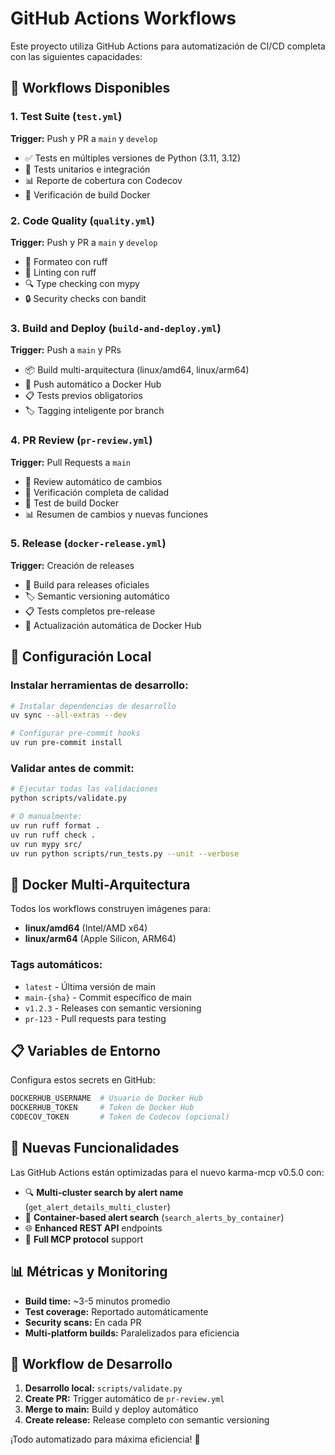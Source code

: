 # GitHub Actions Workflows

Este proyecto utiliza GitHub Actions para automatización de CI/CD completa con las siguientes capacidades:

## 🚀 Workflows Disponibles

### 1. **Test Suite** (`test.yml`)
**Trigger:** Push y PR a `main` y `develop`

- ✅ Tests en múltiples versiones de Python (3.11, 3.12)
- 🧪 Tests unitarios e integración
- 📊 Reporte de cobertura con Codecov
- 🐳 Verificación de build Docker

### 2. **Code Quality** (`quality.yml`)
**Trigger:** Push y PR a `main` y `develop`

- 🔧 Formateo con ruff
- 🧹 Linting con ruff
- 🔍 Type checking con mypy
- 🔒 Security checks con bandit

### 3. **Build and Deploy** (`build-and-deploy.yml`)
**Trigger:** Push a `main` y PRs

- 📦 Build multi-arquitectura (linux/amd64, linux/arm64)
- 🚀 Push automático a Docker Hub
- 📋 Tests previos obligatorios
- 🏷️ Tagging inteligente por branch

### 4. **PR Review** (`pr-review.yml`)
**Trigger:** Pull Requests a `main`

- 📝 Review automático de cambios
- 🧪 Verificación completa de calidad
- 🐳 Test de build Docker
- 📊 Resumen de cambios y nuevas funciones

### 5. **Release** (`docker-release.yml`)
**Trigger:** Creación de releases

- 🎯 Build para releases oficiales
- 🏷️ Semantic versioning automático
- 📋 Tests completos pre-release
- 📄 Actualización automática de Docker Hub

## 🔧 Configuración Local

### Instalar herramientas de desarrollo:
```bash
# Instalar dependencias de desarrollo
uv sync --all-extras --dev

# Configurar pre-commit hooks
uv run pre-commit install
```

### Validar antes de commit:
```bash
# Ejecutar todas las validaciones
python scripts/validate.py

# O manualmente:
uv run ruff format .
uv run ruff check .
uv run mypy src/
uv run python scripts/run_tests.py --unit --verbose
```

## 🐳 Docker Multi-Arquitectura

Todos los workflows construyen imágenes para:
- **linux/amd64** (Intel/AMD x64)
- **linux/arm64** (Apple Silicon, ARM64)

### Tags automáticos:
- `latest` - Última versión de main
- `main-{sha}` - Commit específico de main
- `v1.2.3` - Releases con semantic versioning
- `pr-123` - Pull requests para testing

## 📋 Variables de Entorno

Configura estos secrets en GitHub:

```bash
DOCKERHUB_USERNAME  # Usuario de Docker Hub
DOCKERHUB_TOKEN     # Token de Docker Hub
CODECOV_TOKEN       # Token de Codecov (opcional)
```

## 🚀 Nuevas Funcionalidades

Las GitHub Actions están optimizadas para el nuevo karma-mcp v0.5.0 con:

- 🔍 **Multi-cluster search by alert name** (`get_alert_details_multi_cluster`)
- 🐳 **Container-based alert search** (`search_alerts_by_container`)
- 🌐 **Enhanced REST API** endpoints
- 🚀 **Full MCP protocol** support

## 📊 Métricas y Monitoring

- **Build time:** ~3-5 minutos promedio
- **Test coverage:** Reportado automáticamente
- **Security scans:** En cada PR
- **Multi-platform builds:** Paralelizados para eficiencia

## 🔄 Workflow de Desarrollo

1. **Desarrollo local:** `scripts/validate.py`
2. **Create PR:** Trigger automático de `pr-review.yml`
3. **Merge to main:** Build y deploy automático
4. **Create release:** Release completo con semantic versioning

¡Todo automatizado para máxima eficiencia! 🎉